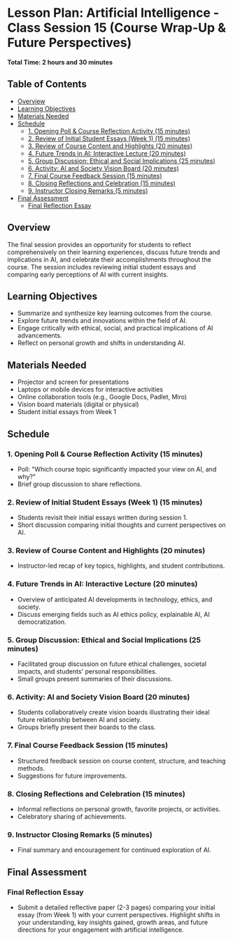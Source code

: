 # Lesson Plan: Artificial Intelligence - Class Session 15 (Course Wrap-Up & Future Perspectives)

**Total Time: 2 hours and 30 minutes**

## Table of Contents
- [Overview](#overview)
- [Learning Objectives](#learning-objectives)
- [Materials Needed](#materials-needed)
- [Schedule](#schedule)
  - [1. Opening Poll & Course Reflection Activity (15 minutes)](#1-opening-poll--course-reflection-activity-15-minutes)
  - [2. Review of Initial Student Essays (Week 1) (15 minutes)](#2-review-of-initial-student-essays-week-1-15-minutes)
  - [3. Review of Course Content and Highlights (20 minutes)](#3-review-of-course-content-and-highlights-20-minutes)
  - [4. Future Trends in AI: Interactive Lecture (20 minutes)](#4-future-trends-in-ai-interactive-lecture-20-minutes)
  - [5. Group Discussion: Ethical and Social Implications (25 minutes)](#5-group-discussion-ethical-and-social-implications-25-minutes)
  - [6. Activity: AI and Society Vision Board (20 minutes)](#6-activity-ai-and-society-vision-board-20-minutes)
  - [7. Final Course Feedback Session (15 minutes)](#7-final-course-feedback-session-15-minutes)
  - [8. Closing Reflections and Celebration (15 minutes)](#8-closing-reflections-and-celebration-15-minutes)
  - [9. Instructor Closing Remarks (5 minutes)](#9-instructor-closing-remarks-5-minutes)
- [Final Assessment](#final-assessment)
  - [Final Reflection Essay](#final-reflection-essay)

## Overview
The final session provides an opportunity for students to reflect comprehensively on their learning experiences, discuss future trends and implications in AI, and celebrate their accomplishments throughout the course. The session includes reviewing initial student essays and comparing early perceptions of AI with current insights.

## Learning Objectives
- Summarize and synthesize key learning outcomes from the course.
- Explore future trends and innovations within the field of AI.
- Engage critically with ethical, social, and practical implications of AI advancements.
- Reflect on personal growth and shifts in understanding AI.

## Materials Needed
- Projector and screen for presentations
- Laptops or mobile devices for interactive activities
- Online collaboration tools (e.g., Google Docs, Padlet, Miro)
- Vision board materials (digital or physical)
- Student initial essays from Week 1

## Schedule

### 1. Opening Poll & Course Reflection Activity (15 minutes)
- Poll: "Which course topic significantly impacted your view on AI, and why?"
- Brief group discussion to share reflections.

### 2. Review of Initial Student Essays (Week 1) (15 minutes)
- Students revisit their initial essays written during session 1.
- Short discussion comparing initial thoughts and current perspectives on AI.

### 3. Review of Course Content and Highlights (20 minutes)
- Instructor-led recap of key topics, highlights, and student contributions.

### 4. Future Trends in AI: Interactive Lecture (20 minutes)
- Overview of anticipated AI developments in technology, ethics, and society.
- Discuss emerging fields such as AI ethics policy, explainable AI, AI democratization.

### 5. Group Discussion: Ethical and Social Implications (25 minutes)
- Facilitated group discussion on future ethical challenges, societal impacts, and students' personal responsibilities.
- Small groups present summaries of their discussions.

### 6. Activity: AI and Society Vision Board (20 minutes)
- Students collaboratively create vision boards illustrating their ideal future relationship between AI and society.
- Groups briefly present their boards to the class.

### 7. Final Course Feedback Session (15 minutes)
- Structured feedback session on course content, structure, and teaching methods.
- Suggestions for future improvements.

### 8. Closing Reflections and Celebration (15 minutes)
- Informal reflections on personal growth, favorite projects, or activities.
- Celebratory sharing of achievements.

### 9. Instructor Closing Remarks (5 minutes)
- Final summary and encouragement for continued exploration of AI.

## Final Assessment

### Final Reflection Essay
- Submit a detailed reflective paper (2-3 pages) comparing your initial essay (from Week 1) with your current perspectives. Highlight shifts in your understanding, key insights gained, growth areas, and future directions for your engagement with artificial intelligence.
